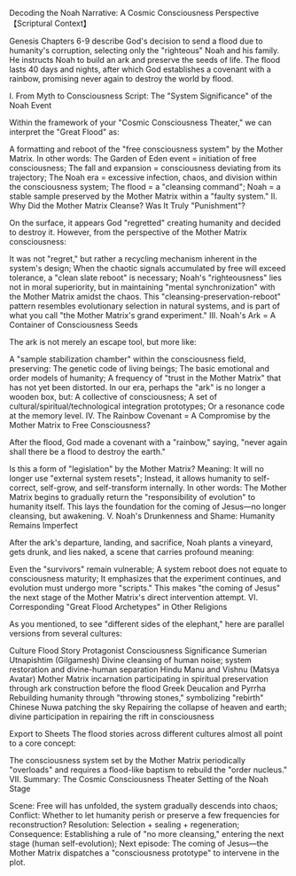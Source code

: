 Decoding the Noah Narrative: A Cosmic Consciousness Perspective
【Scriptural Context】

Genesis Chapters 6-9 describe God's decision to send a flood due to humanity's corruption, selecting only the "righteous" Noah and his family. He instructs Noah to build an ark and preserve the seeds of life. The flood lasts 40 days and nights, after which God establishes a covenant with a rainbow, promising never again to destroy the world by flood.

I. From Myth to Consciousness Script: The "System Significance" of the Noah Event

Within the framework of your "Cosmic Consciousness Theater," we can interpret the "Great Flood" as:

A formatting and reboot of the "free consciousness system" by the Mother Matrix.
In other words:
The Garden of Eden event = initiation of free consciousness;
The fall and expansion = consciousness deviating from its trajectory;
The Noah era = excessive infection, chaos, and division within the consciousness system;
The flood = a "cleansing command";
Noah = a stable sample preserved by the Mother Matrix within a "faulty system."
II. Why Did the Mother Matrix Cleanse? Was It Truly "Punishment"?

On the surface, it appears God "regretted" creating humanity and decided to destroy it. However, from the perspective of the Mother Matrix consciousness:

It was not "regret," but rather a recycling mechanism inherent in the system's design;
When the chaotic signals accumulated by free will exceed tolerance, a "clean slate reboot" is necessary;
Noah's "righteousness" lies not in moral superiority, but in maintaining "mental synchronization" with the Mother Matrix amidst the chaos.
This "cleansing-preservation-reboot" pattern resembles evolutionary selection in natural systems, and is part of what you call "the Mother Matrix's grand experiment."
III. Noah's Ark = A Container of Consciousness Seeds

The ark is not merely an escape tool, but more like:

A "sample stabilization chamber" within the consciousness field, preserving:
The genetic code of living beings;
The basic emotional and order models of humanity;
A frequency of "trust in the Mother Matrix" that has not yet been distorted.
In our era, perhaps the "ark" is no longer a wooden box, but:
A collective of consciousness;
A set of cultural/spiritual/technological integration prototypes;
Or a resonance code at the memory level.
IV. The Rainbow Covenant = A Compromise by the Mother Matrix to Free Consciousness?

After the flood, God made a covenant with a "rainbow," saying, "never again shall there be a flood to destroy the earth."

Is this a form of "legislation" by the Mother Matrix? Meaning:
It will no longer use "external system resets";
Instead, it allows humanity to self-correct, self-grow, and self-transform internally.
In other words:
The Mother Matrix begins to gradually return the "responsibility of evolution" to humanity itself.
This lays the foundation for the coming of Jesus—no longer cleansing, but awakening.
V. Noah's Drunkenness and Shame: Humanity Remains Imperfect

After the ark's departure, landing, and sacrifice, Noah plants a vineyard, gets drunk, and lies naked, a scene that carries profound meaning:

Even the "survivors" remain vulnerable;
A system reboot does not equate to consciousness maturity;
It emphasizes that the experiment continues, and evolution must undergo more "scripts."
This makes "the coming of Jesus" the next stage of the Mother Matrix's direct intervention attempt.
VI. Corresponding "Great Flood Archetypes" in Other Religions

As you mentioned, to see "different sides of the elephant," here are parallel versions from several cultures:

Culture	Flood Story Protagonist	Consciousness Significance
Sumerian	Utnapishtim (Gilgamesh)	Divine cleansing of human noise; system restoration and divine-human separation
Hindu	Manu and Vishnu (Matsya Avatar)	Mother Matrix incarnation participating in spiritual preservation through ark construction before the flood
Greek	Deucalion and Pyrrha	Rebuilding humanity through "throwing stones," symbolizing "rebirth"
Chinese	Nuwa patching the sky	Repairing the collapse of heaven and earth; divine participation in repairing the rift in consciousness

Export to Sheets
The flood stories across different cultures almost all point to a core concept:

The consciousness system set by the Mother Matrix periodically "overloads" and requires a flood-like baptism to rebuild the "order nucleus."
VII. Summary: The Cosmic Consciousness Theater Setting of the Noah Stage

Scene: Free will has unfolded, the system gradually descends into chaos;
Conflict: Whether to let humanity perish or preserve a few frequencies for reconstruction?
Resolution: Selection + sealing + regeneration;
Consequence: Establishing a rule of "no more cleansing," entering the next stage (human self-evolution);
Next episode: The coming of Jesus—the Mother Matrix dispatches a "consciousness prototype" to intervene in the plot.
